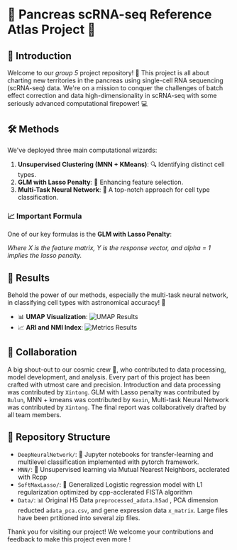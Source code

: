# 🌟 Pancreas scRNA-seq Reference Atlas Project 🌟

## 🚀 Introduction
Welcome to our *group 5* project repository! 🧬 This project is all about charting new territories in the pancreas using single-cell RNA sequencing (scRNA-seq) data. We're on a mission to conquer the challenges of batch effect correction and data high-dimensionality in scRNA-seq with some seriously advanced computational firepower! 💻

## 🛠 Methods
We've deployed three main computational wizards:
1. **Unsupervised Clustering (MNN + KMeans)**: 🔍 Identifying distinct cell types.
2. **GLM with Lasso Penalty**: 📐 Enhancing feature selection.
3. **Multi-Task Neural Network**: 🧠 A top-notch approach for cell type classification.

### 📈 Important Formula
One of our key formulas is the **GLM with Lasso Penalty**:

*Where X is the feature matrix, Y is the response vector, and alpha = 1 implies the lasso penalty.*

## 🌌 Results
Behold the power of our methods, especially the multi-task neural network, in classifying cell types with astronomical accuracy! 🌠

- 📊 **UMAP Visualization**:
  ![UMAP Results](#link-to-umap-image)
- 📈 **ARI and NMI Index**:
  ![Metrics Results](#link-to-metrics-image)

## 👥 Collaboration
A big shout-out to our cosmic crew 🚀, who contributed to data processing, model development, and analysis. Every part of this project has been crafted with utmost care and precision.
Introduction and data processing was contributed by `Xintong`. GLM with Lasso penalty was contributed by `Bulun`, MNN + kmeans was contributed by `Kexin`, Multi-task Neural Network was contributed by `Xintong`. The final report was collaboratively drafted by all team members.

## 📁 Repository Structure
- `DeepNeuralNetwork/`: 🤖 Jupyter notebooks for transfer-learning and multilevel classification implemented with pytorch framework.
- `MNN/`: 🧼 Unsupervised learning via Mutual Nearest Neighbors, acclerated with Rcpp
- `SoftMaxLasso/`: 🧼 Generalized Logistic regression model with L1 regularization optimized by cpp-acclerated FISTA algorithm
- `Data/`: 📊 Original H5 Data `preprocessed_adata.h5ad` , PCA dimension reducted `adata_pca.csv`, and gene expression data `x_matrix`. Large files have been prtitioned into several zip files.

Thank you for visiting our project! We welcome your contributions and feedback to make this project even more !
